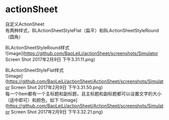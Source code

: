 # actionSheet
自定义ActionSheet<br>
有两种样式，BLActionSheetStyleFlat（扁平）和BLActionSheetStyleRound（圆角）<br>

BLActionSheetStyleRound样式<br>
![image](https://github.com/BaoLeiLi/actionSheet/screenshots/Simulator Screen Shot 2017年2月9日 下午3.31.11.png)

BLActionSheetStyleFlat样式<br>
![image](https://github.com/BaoLeiLi/actionSheet/ActionSheet/screenshots/Simulator Screen Shot 2017年2月9日 下午3.31.50.png)
<br>
每一个Item都有一个主标题和副标题，且主标题和副标题都可以设置文字的大小（适中即可）和颜色，如下
![image](https://github.com/BaoLeiLi/actionSheet/ActionSheet/screenshots/Simulator Screen Shot 2017年2月9日 下午3.32.21.png)
